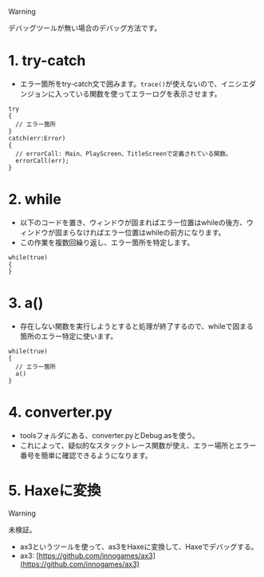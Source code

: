 > [!WARNING]
> デバッグツールが無い場合のデバッグ方法です。

# 1. try-catch
- エラー箇所をtry-catch文で囲みます。```trace()```が使えないので、イニシエダンジョンに入っている関数を使ってエラーログを表示させます。
```as3
try
{
  // エラー箇所
}
catch(err:Error)
{
  // errorCall: Main、PlayScreen、TitleScreenで定義されている関数。
  errorCall(err); 
}

```

# 2. while
- 以下のコードを置き、ウィンドウが固まればエラー位置はwhileの後方、ウィンドウが固まらなければエラー位置はwhileの前方になります。
- この作業を複数回繰り返し、エラー箇所を特定します。
```as3
while(true)
{
}
```

# 3. a()
- 存在しない関数を実行しようとすると処理が終了するので、whileで固まる箇所のエラー特定に使います。
```as3
while(true)
{
  // エラー箇所
  a()
}
```

# 4. converter.py
- toolsフォルダにある、converter.pyとDebug.asを使う。
- これによって、疑似的なスタックトレース関数が使え、エラー場所とエラー番号を簡単に確認できるようになります。

# 5. Haxeに変換
> [!WARNING]
> 未検証。
- ax3というツールを使って、as3をHaxeに変換して、Haxeでデバッグする。
- ax3: [https://github.com/innogames/ax3](https://github.com/innogames/ax3)
